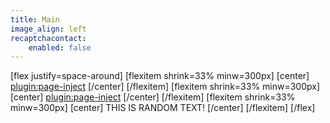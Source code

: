 ```yaml
---
title: Main
image_align: left
recaptchacontact:
    enabled: false
---
```


[flex justify=space-around]
[flexitem shrink=33% minw=300px]
[center]
[plugin:page-inject](/mod/_main/_temp-1)
[/center]
[/flexitem]
[flexitem shrink=33% minw=300px]
[center]
[plugin:page-inject](/mod/_main/_temp-2)
[/center]
[/flexitem]
[flexitem shrink=33% minw=300px]
[center]
THIS IS RANDOM TEXT!
[/center]
[/flexitem]
[/flex]